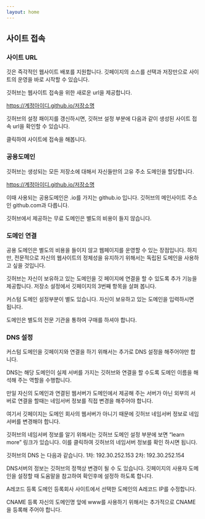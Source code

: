 ```yaml
---
layout: home
---
```

## 사이트 접속

### 사이트 URL
깃은 즉각적인 웹사이트 배포를 지원합니다. 깃페이지의 소스를 선택과 저장만으로 사이트의 운영을 바로 시작할 수 있습니다.

깃허브는 웹사이트 접속을 위한 새로운 url을 제공합니다.

https://계정아이디.github.io/저장소명

깃허브의 설정 패이지를 갱신하시면, 깃허브 설정 부분에 다음과 같이 생성된 사이트 접속 url을 확인할 수 있습니다.

 

클릭하여 사이트에 접속을 해봅니다.

 

### 공용도메인
깃허브는 생성되는 모든 저장소에 대해서 자신들만의 고유 주소 도메인을 할당합니다.

https://계정아이디.github.io/저장소명

이때 사용되는 공용도메인은 .io를 가지는 github.io 입니다. 깃허브의 메인사이트 주소인 github.com과 다릅니다.

깃허브에서 제공하는 무료 도메인은 별도의 비용이 들지 않습니다. 

### 도메인 연결
공용 도메인은 별도의 비용을 들이지 않고 웹페이지를 운영할 수 있는 장점입니다. 하지만, 전문적으로 자신의 웹사이트의 정체성을 유지하기 위해서는 독립된 도메인을 사용하고 싶을 것입니다.

깃허브는 자신이 보유하고 있는 도메인을 깃 페이지에 연결을 할 수 있도록 추가 기능을 제공합니다. 저장소 설정에서 깃페이지의 3번째 항목을 살펴 봅니다.

커스텀 도메인 설정부분이 별도 있습니다. 자신이 보유하고 있는 도메인을 입력하시면 됩니다.

 

도메인은 별도의 전문 기관을 통하여 구매를 하셔야 합니다.

### DNS 설정
커스텀 도메인을 깃페이지와 연결을 하기 위해서는 추가로 DNS 설정을 해주어야만 합니다.

DNS는 해당 도메인이 실제 서버를 가지는 깃허브와 연결을 할 수도록 도메인 이름을 해석해 주는 역할을 수행합니다.

만일 자신의 도메인과 연결된 웹서버가 도메인에서 제공해 주는 서버가 아닌 외부의 서버로 연결을 할때는 네임서버 정보를 직접 변경을 해주어야 합니다.

여기서 깃페이지는 도메인 회사의 웹서버가 아니기 때문에 깃허브 네임서버 정보로 네임서버를 변경해야 합니다. 

깃허브의 네임서버 정보를 알기 위해서는 깃허브 도메인 설정 부분에 보면 “learn more” 링크가 있습니다. 이를 클릭하여 깃허브의 네임서버 정보를 확인 하시면 됩니다.

깃허브의 DNS 는 다음과 같습니다.
1차: 192.30.252.153
2차: 192.30.252.154

DNS서버의 정보는 깃허브의 정책상 변경이 될 수 도 있습니다. 깃페이지의 사용자 도메인을 설정할 때 도움말을 참고하여 확인후에 설정하 하도록 합니다.

A레코드 등록
도메인 등록회사 사이트에서 선택한 도메인의 A레코드 IP를 수정합니다.

 

CNAME  등록
자신의 도메인명 앞에 www를 사용하기 위해서는 추가적으로 CNAME을 등록해 주어야 합니다.
